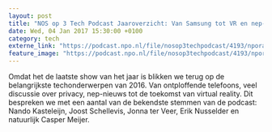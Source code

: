 ```yaml
---
layout: post
title: "NOS op 3 Tech Podcast Jaaroverzicht: Van Samsung tot VR en nep-nieuws"
date: Wed, 04 Jan 2017 15:30:00 +0100
category: tech
externe_link: "https://podcast.npo.nl/file/nosop3techpodcast/4193/nporadio1_nosop3techpodcast_20170104_nos-op-3-tech-podcast-jaaroverzicht-van-samsung-tot-vr-en-nep-nieuws.mp3"
feature_image: "https://podcast.npo.nl/file/nosop3techpodcast/4193/nporadio1_nosop3techpodcast_20170104_nos-op-3-tech-podcast-jaaroverzicht-van-samsung-tot-vr-en-nep-nieuws.mp3"
---
```


Omdat het de laatste show van het jaar is blikken we terug op de belangrijkste techonderwerpen van 2016. Van ontploffende telefoons, veel discussie over privacy, nep-nieuws tot de toekomst van virtual reality. Dit bespreken we met een aantal van de bekendste stemmen van de podcast: Nando Kasteleijn, Joost Schellevis, Jonna ter Veer, Erik Nusselder en natuurlijk Casper Meijer.<img src="http://feeds.feedburner.com/~r/nosop3-tech-podcast/~4/wrVVS1u1k6I" height="1" width="1" alt=""/><img src="http://feeds.feedburner.com/~r/nosop3-tech-podcast/~4/wrVVS1u1k6I" height="1" width="1" alt=""/>
